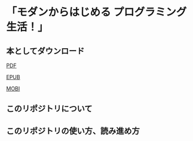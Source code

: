 # 「モダンからはじめる プログラミング生活！」

## 本としてダウンロード

<a href="../books/book.pdf" download="book.pdf">PDF</a>

<a href="../books/book.epub" download="book.epub">EPUB</a>

<a href="../books/book.mobi" download="book.mobi">MOBI</a>

## このリポジトリについて

## このリポジトリの使い方、読み進め方
